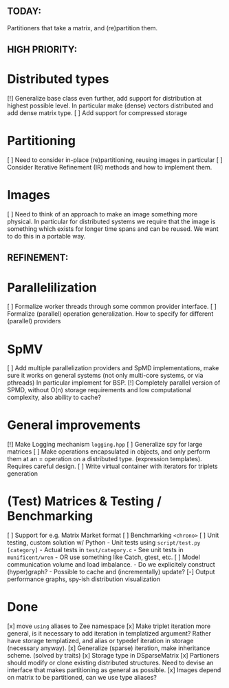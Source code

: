 TODAY:
------

Partitioners that take a matrix, and (re)partition them.


HIGH PRIORITY:
--------------

# Distributed types
[!] Generalize base class even further, add support for distribution at highest
possible level. In particular make (dense) vectors distributed and add
dense matrix type.
[ ] Add support for compressed storage

# Partitioning
[ ] Need to consider in-place (re)partitioning, reusing images in particular
[ ] Consider Iterative Refinement (IR) methods and how to implement them.

# Images
[ ] Need to think of an approach to make an image something more physical.
In particular for distributed systems we require that the image is something
which exists for longer time spans and can be reused. We want to do this in
a portable way.

REFINEMENT:
-----------

# Parallelilization
[ ] Formalize worker threads through some common provider interface.
[ ] Formalize (parallel) operation generalization. How to specify for different
(parallel) providers
    
# SpMV
[ ] Add multiple parallelization providers and SpMD implementations, make sure
it works on general systems (not only multi-core systems, or via pthreads)
In particular implement for BSP.
[!] Completely parallel version of SPMD, without O(n) storage
requirements and low computational complexity, also ability to cache?

# General improvements
[!] Make Logging mechanism `logging.hpp`
[ ] Generalize spy for large matrices
[ ] Make operations encapsulated in objects, and only perform them at an
= operation on a distributed type. (expression templates).  Requires careful
design.
[ ] Write virtual container with iterators for triplets generation

# (Test) Matrices & Testing / Benchmarking
[ ] Support for e.g. Matrix Market format
[ ] Benchmarking `<chrono>` 
[ ] Unit testing, custom solution w/ Python
    - Unit tests using `script/test.py [category]`
    - Actual tests in  `test/category.c`
    - See unit tests in `munificent/wren`
    - OR use something like Catch, gtest, etc.
[ ] Model communication volume and load imbalance.
    - Do we explicitely construct (hyper)graph?
    - Possible to cache and (incrementally) update?
[-] Output performance graphs, spy-ish distribution visualization

# Done
[x] move `using` aliases to Zee namespace
[x] Make triplet iteration more general, is it necessary to add iteration in
templatized argument? Rather have storage templatized, and alias or typedef
iteration in storage (necessary anyway).
[x] Generalize (sparse) iteration, make inheritance scheme. (solved by traits)
[x] Storage type in DSparseMatrix
[x] Partioners should modify or clone existing distributed structures.
Need to devise an interface that makes partitioning as general as possible.
[x] Images depend on matrix to be partitioned, can we use type aliases?
